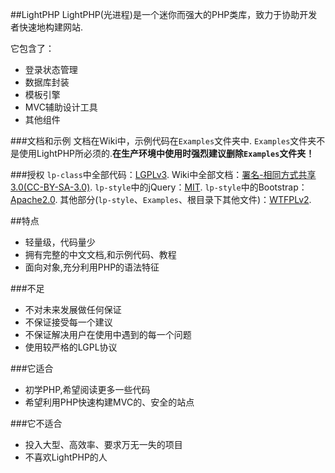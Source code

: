 ##LightPHP
LightPHP(光进程)是一个迷你而强大的PHP类库，致力于协助开发者快速地构建网站.

它包含了：

* 登录状态管理
* 数据库封装
* 模板引擎
* MVC辅助设计工具
* 其他组件

###文档和示例
文档在Wiki中，示例代码在`Examples`文件夹中.
`Examples`文件夹不是使用LightPHP所必须的.**在生产环境中使用时强烈建议删除`Examples`文件夹！**

###授权
`lp-class`中全部代码：[LGPLv3](http://www.gnu.org/licenses/lgpl.html).
Wiki中全部文档：[署名-相同方式共享3.0(CC-BY-SA-3.0)](http://zh.wikipedia.org/wiki/Wikipedia:CC-BY-SA).
`lp-style`中的jQuery：[MIT](https://github.com/jquery/jquery/blob/master/MIT-LICENSE.txt).
`lp-style`中的Bootstrap：[Apache2.0](http://www.apache.org/licenses/LICENSE-2.0).
其他部分(`lp-style`、`Examples`、根目录下其他文件)：[WTFPLv2](http://sam.zoy.org/wtfpl/COPYING).

##特点

* 轻量级，代码量少
* 拥有完整的中文文档,和示例代码、教程
* 面向对象,充分利用PHP的语法特征

###不足

* 不对未来发展做任何保证
* 不保证接受每一个建议
* 不保证解决用户在使用中遇到的每一个问题
* 使用较严格的LGPL协议

###它适合

* 初学PHP,希望阅读更多一些代码
* 希望利用PHP快速构建MVC的、安全的站点

###它不适合

* 投入大型、高效率、要求万无一失的项目
* 不喜欢LightPHP的人

